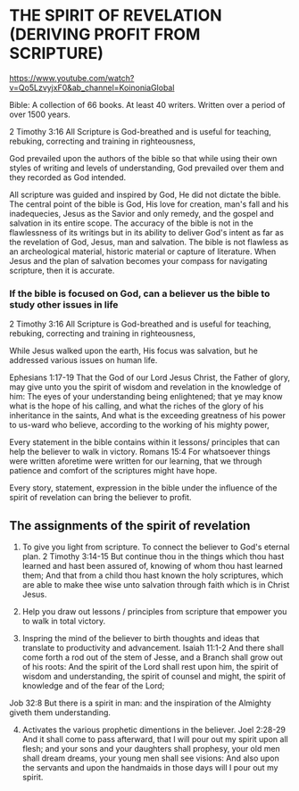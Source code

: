 # THE SPIRIT OF REVELATION (DERIVING PROFIT FROM SCRIPTURE)
https://www.youtube.com/watch?v=Qo5LzvyjxF0&ab_channel=KoinoniaGlobal

Bible: A collection of 66 books.
       At least 40 writers.
       Written over a period of over 1500 years.

2 Timothy 3:16 All Scripture is God-breathed and is useful for teaching, rebuking, correcting and training in righteousness,

God prevailed upon the authors of the bible so that while using their own styles of writing and levels of understanding, God prevailed over them and they recorded as God intended.

All scripture was guided and inspired by God, He did not dictate the bible.
The central point of the bible is God, His love for creation, man's fall and his inadequecies, Jesus as the Savior and only remedy, and the gospel and salvation in its entire scope.
The accuracy of the bible is not in the flawlessness of its writings but in its ability to deliver God's intent as far as the revelation of God, Jesus, man and salvation.
The bible is not flawless as an archeological material, historic material or capture of literature.
When Jesus and the plan of salvation becomes your compass for navigating scripture, then it is accurate.

### If the bible is focused on God, can a believer us the bible to study other issues in life
2 Timothy 3:16 All Scripture is God-breathed and is useful for teaching, rebuking, correcting and training in righteousness,

While Jesus walked upon the earth, His focus was salvation, but he addressed various issues on human life.

Ephesians 1:17-19 That the God of our Lord Jesus Christ, the Father of glory, may give unto you the spirit of wisdom and revelation in the knowledge of him:
The eyes of your understanding being enlightened; that ye may know what is the hope of his calling, and what the riches of the glory of his inheritance in the saints,
And what is the exceeding greatness of his power to us-ward who believe, according to the working of his mighty power,

Every statement in the bible contains within it lessons/ principles that can help the believer to walk in victory.
Romans 15:4 For whatsoever things were written aforetime were written for our learning, that we through patience and comfort of the scriptures might have hope.

Every story, statement, expression in the bible under the influence of the spirit of revelation can bring the believer to profit.

## The assignments of the spirit of revelation
1. To give you light from scripture. To connect the believer to God's eternal plan.
  2 Timothy 3:14-15 But continue thou in the things which thou hast learned and hast been assured of, knowing of whom thou hast learned them;
  And that from a child thou hast known the holy scriptures, which are able to make thee wise unto salvation through faith which is in Christ Jesus.

2. Help you draw out lessons / principles from scripture that empower you to walk in total victory.

3. Inspring the mind of the believer to birth thoughts and ideas that translate to productivity and advancement.
  Isaiah 11:1-2 And there shall come forth a rod out of the stem of Jesse, and a Branch shall grow out of his roots:
  And the spirit of the Lord shall rest upon him, the spirit of wisdom and understanding, the spirit of counsel and might, the spirit of knowledge and of the fear of the Lord;

  Job 32:8 But there is a spirit in man: and the inspiration of the Almighty giveth them understanding.

4. Activates the various prophetic dimentions in the believer.
  Joel 2:28-29 And it shall come to pass afterward, that I will pour out my spirit upon all flesh; and your sons and your daughters shall prophesy, your old men shall dream dreams, your young men shall see visions:
  And also upon the servants and upon the handmaids in those days will I pour out my spirit.


